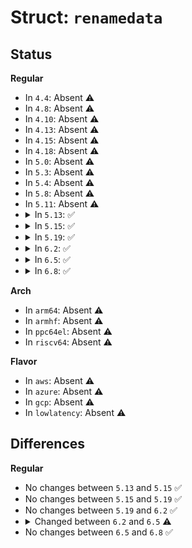 # Struct: <code>renamedata</code>

## Status
<b>Regular</b>
<ul>
<li>
In <code>4.4</code>: Absent ⚠️
</li>
<li>
In <code>4.8</code>: Absent ⚠️
</li>
<li>
In <code>4.10</code>: Absent ⚠️
</li>
<li>
In <code>4.13</code>: Absent ⚠️
</li>
<li>
In <code>4.15</code>: Absent ⚠️
</li>
<li>
In <code>4.18</code>: Absent ⚠️
</li>
<li>
In <code>5.0</code>: Absent ⚠️
</li>
<li>
In <code>5.3</code>: Absent ⚠️
</li>
<li>
In <code>5.4</code>: Absent ⚠️
</li>
<li>
In <code>5.8</code>: Absent ⚠️
</li>
<li>
In <code>5.11</code>: Absent ⚠️
</li>
<li>
<details>
<summary>In <code>5.13</code>: ✅</summary>

```c
struct renamedata {
    struct user_namespace *old_mnt_userns;
    struct inode *old_dir;
    struct dentry *old_dentry;
    struct user_namespace *new_mnt_userns;
    struct inode *new_dir;
    struct dentry *new_dentry;
    struct inode **delegated_inode;
    unsigned int flags;
};
```
</details>
</li>
<li>
<details>
<summary>In <code>5.15</code>: ✅</summary>

```c
struct renamedata {
    struct user_namespace *old_mnt_userns;
    struct inode *old_dir;
    struct dentry *old_dentry;
    struct user_namespace *new_mnt_userns;
    struct inode *new_dir;
    struct dentry *new_dentry;
    struct inode **delegated_inode;
    unsigned int flags;
};
```
</details>
</li>
<li>
<details>
<summary>In <code>5.19</code>: ✅</summary>

```c
struct renamedata {
    struct user_namespace *old_mnt_userns;
    struct inode *old_dir;
    struct dentry *old_dentry;
    struct user_namespace *new_mnt_userns;
    struct inode *new_dir;
    struct dentry *new_dentry;
    struct inode **delegated_inode;
    unsigned int flags;
};
```
</details>
</li>
<li>
<details>
<summary>In <code>6.2</code>: ✅</summary>

```c
struct renamedata {
    struct user_namespace *old_mnt_userns;
    struct inode *old_dir;
    struct dentry *old_dentry;
    struct user_namespace *new_mnt_userns;
    struct inode *new_dir;
    struct dentry *new_dentry;
    struct inode **delegated_inode;
    unsigned int flags;
};
```
</details>
</li>
<li>
<details>
<summary>In <code>6.5</code>: ✅</summary>

```c
struct renamedata {
    struct mnt_idmap *old_mnt_idmap;
    struct inode *old_dir;
    struct dentry *old_dentry;
    struct mnt_idmap *new_mnt_idmap;
    struct inode *new_dir;
    struct dentry *new_dentry;
    struct inode **delegated_inode;
    unsigned int flags;
};
```
</details>
</li>
<li>
<details>
<summary>In <code>6.8</code>: ✅</summary>

```c
struct renamedata {
    struct mnt_idmap *old_mnt_idmap;
    struct inode *old_dir;
    struct dentry *old_dentry;
    struct mnt_idmap *new_mnt_idmap;
    struct inode *new_dir;
    struct dentry *new_dentry;
    struct inode **delegated_inode;
    unsigned int flags;
};
```
</details>
</li>
</ul>
<b>Arch</b>
<ul>
<li>
In <code>arm64</code>: Absent ⚠️
</li>
<li>
In <code>armhf</code>: Absent ⚠️
</li>
<li>
In <code>ppc64el</code>: Absent ⚠️
</li>
<li>
In <code>riscv64</code>: Absent ⚠️
</li>
</ul>
<b>Flavor</b>
<ul>
<li>
In <code>aws</code>: Absent ⚠️
</li>
<li>
In <code>azure</code>: Absent ⚠️
</li>
<li>
In <code>gcp</code>: Absent ⚠️
</li>
<li>
In <code>lowlatency</code>: Absent ⚠️
</li>
</ul>

## Differences
<b>Regular</b>
<ul>
<li>
No changes between <code>5.13</code> and <code>5.15</code> ✅
</li>
<li>
No changes between <code>5.15</code> and <code>5.19</code> ✅
</li>
<li>
No changes between <code>5.19</code> and <code>6.2</code> ✅
</li>
<li>
<details>
<summary>Changed between <code>6.2</code> and <code>6.5</code> ⚠️</summary>
<ul>
<li>
<b>Field added. </b>
<code>struct mnt_idmap *old_mnt_idmap</code>
</li>
<li>
<b>Field added. </b>
<code>struct mnt_idmap *new_mnt_idmap</code>
</li>
<li>
<b>Field removed. </b>
<code>struct user_namespace *old_mnt_userns</code>
</li>
<li>
<b>Field removed. </b>
<code>struct user_namespace *new_mnt_userns</code>
</li>
</ul>
</details>
</li>
<li>
No changes between <code>6.5</code> and <code>6.8</code> ✅
</li>
</ul>
